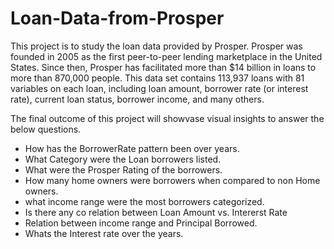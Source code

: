 # Loan-Data-from-Prosper
This project is to study the loan data provided by Prosper. Prosper was founded in 2005 as the first peer-to-peer lending marketplace in the United States. Since then, Prosper has facilitated more than $14 billion in loans to more than 870,000 people.
This data set contains 113,937 loans with 81 variables on each loan, including loan amount, borrower rate (or interest rate), current loan status, borrower income, and many others.

The final outcome of this project will showvase visual insights to answer the below questions.

  * How has the BorrowerRate pattern been over years.
  * What Category were the Loan borrowers listed.
  * What were the  Prosper Rating of the borrowers.
  * How many home owners were borrowers when compared to non Home owners.
  * what income range were the most borrowers categorized.
  * Is there any co relation between Loan Amount vs. Intererst Rate
  * Relation between income range and Principal Borrowed.
  * Whats the Interest rate over the years.
